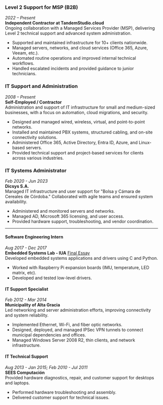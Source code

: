 ### Level 2 Support for MSP (B2B)  
*2022 – Present*  
**Independent Contractor at TandemStudio.cloud**  
Ongoing collaboration with a Managed Services Provider (MSP), delivering Level 2 technical support and advanced system administration.
* Supported and maintained infrastructure for 10+ clients nationwide.
* Managed servers, networks, and cloud services (Office 365, Azure, Veeam, etc.).
* Automated routine operations and improved internal technical workflows.
* Handled escalated incidents and provided guidance to junior technicians.

### IT Support and Administration  
*2008 – Present*  
**Self-Employed / Contractor**  
Administration and support of IT infrastructure for small and medium-sized businesses, with a focus on automation, cloud migrations, and security.
* Designed and managed wired, wireless, virtual, and point-to-point networks.
* Installed and maintained PBX systems, structured cabling, and on-site connectivity solutions.
* Administered Office 365, Active Directory, Entra ID, Azure, and Linux-based servers.
* Provided technical support and project-based services for clients across various industries.

### IT Systems Administrator  
*Feb 2020 - Jun 2023*  
**Dicsys S.A.**  
Managed IT infrastructure and user support for "Bolsa y Cámara de Cereales de Córdoba." Collaborated with agile teams and ensured system availability.  
- Administered and monitored servers and networks.  
- Managed AD, Microsoft 365 licensing, and user access.  
- Provided hardware support, troubleshooting, and vendor coordination.

---

#### Software Engineering Intern  
*Aug 2017 - Dec 2017*  
**Embedded Systems Lab - IUA** [Final Essay](../assets/docs/informeLabSE.pdf)  
Developed embedded systems applications and drivers using C and Python.  
- Worked with Raspberry Pi expansion boards (IMU, temperature, LED matrix, etc).  
- Developed and tested low-level drivers.  

#### IT Support Specialist  
*Feb 2012 - Mar 2014*  
**Municipality of Alta Gracia**  
Led networking and server administration efforts, improving connectivity and system reliability.  
- Implemented Ethernet, Wi-Fi, and fiber optic networks.  
- Designed, deployed, and managed IPSec VPN tunnels to connect municipal dependencies and offices.  
- Managed Windows Server 2008 R2, thin clients, and network infrastructure.  

#### IT Technical Support  
*Aug 2013 - Jan 2015; Feb 2010 - Jul 2011*  
**SEES Computación**  
Provided hardware diagnostics, repair, and customer support for desktops and laptops.  
- Performed hardware troubleshooting and assembly.  
- Delivered customer support for technical issues.  
